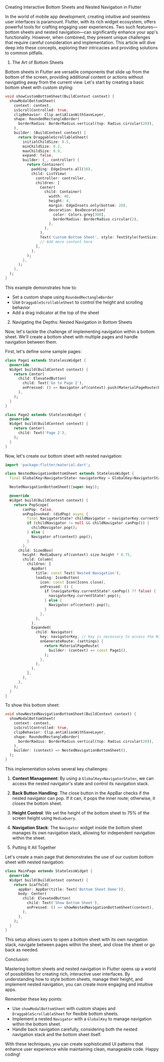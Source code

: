 Creating Interactive Bottom Sheets and Nested Navigation in Flutter

In the world of mobile app development, creating intuitive and seamless user interfaces is paramount. Flutter, with its rich widget ecosystem, offers powerful tools for crafting engaging user experiences. Two such features—bottom sheets and nested navigation—can significantly enhance your app's functionality. However, when combined, they present unique challenges that require careful consideration and implementation. This article will dive deep into these concepts, exploring their intricacies and providing solutions to common pitfalls.

1. The Art of Bottom Sheets

Bottom sheets in Flutter are versatile components that slide up from the bottom of the screen, providing additional content or actions without navigating away from the current view. Let's start by creating a basic bottom sheet with custom styling:

```dart
void showCustomBottomSheet(BuildContext context) {
  showModalBottomSheet(
    context: context,
    isScrollControlled: true,
    clipBehavior: Clip.antiAliasWithSaveLayer,
    shape: RoundedRectangleBorder(
      borderRadius: BorderRadius.vertical(top: Radius.circular(20)),
    ),
    builder: (BuildContext context) {
      return DraggableScrollableSheet(
        initialChildSize: 0.5,
        minChildSize: 0.2,
        maxChildSize: 0.9,
        expand: false,
        builder: (_, controller) {
          return Container(
            padding: EdgeInsets.all(16),
            child: ListView(
              controller: controller,
              children: [
                Center(
                  child: Container(
                    width: 40,
                    height: 4,
                    margin: EdgeInsets.only(bottom: 20),
                    decoration: BoxDecoration(
                      color: Colors.grey[300],
                      borderRadius: BorderRadius.circular(2),
                    ),
                  ),
                ),
                Text('Custom Bottom Sheet', style: TextStyle(fontSize: 24, fontWeight: FontWeight.bold)),
                // Add more content here
              ],
            ),
          );
        },
      );
    },
  );
}
```

This example demonstrates how to:
- Set a custom shape using `RoundedRectangleBorder`
- Use `DraggableScrollableSheet` to control the height and scrolling behavior
- Add a drag indicator at the top of the sheet

2. Navigating the Depths: Nested Navigation in Bottom Sheets

Now, let's tackle the challenge of implementing navigation within a bottom sheet. We'll create a bottom sheet with multiple pages and handle navigation between them.

First, let's define some sample pages:

```dart
class Page1 extends StatelessWidget {
  @override
  Widget build(BuildContext context) {
    return Center(
      child: ElevatedButton(
        child: Text('Go to Page 2'),
        onPressed: () => Navigator.of(context).push(MaterialPageRoute(builder: (_) => Page2())),
      ),
    );
  }
}

class Page2 extends StatelessWidget {
  @override
  Widget build(BuildContext context) {
    return Center(
      child: Text('Page 2'),
    );
  }
}
```

Now, let's create our bottom sheet with nested navigation:

```dart
import 'package:flutter/material.dart';

class NestedNavigationBottomSheet extends StatelessWidget {
  final GlobalKey<NavigatorState> navigatorKey = GlobalKey<NavigatorState>(); // key is necessary to access the NavigatorState

  NestedNavigationBottomSheet({super.key});

  @override
  Widget build(BuildContext context) {
    return PopScope(
        canPop: false,
        onPopInvoked: (didPop) async {
          final NavigatorState? childNavigator = navigatorKey.currentState; // manage physical back button
          if (childNavigator != null && childNavigator.canPop()) {
            childNavigator.pop();
          } else {
            Navigator.of(context).pop();
          }
        },
      child: SizedBox(
        height: MediaQuery.of(context).size.height * 0.75,
        child: Column(
          children: [
            AppBar(
              title: const Text('Nested Navigation'),
              leading: IconButton(
                icon: const Icon(Icons.close),
                onPressed: () {
                  if (navigatorKey.currentState?.canPop() ?? false) {
                    navigatorKey.currentState?.pop();
                  } else {
                    Navigator.of(context).pop();
                  }
                },
              ),
            ),
            Expanded(
              child: Navigator(
                key: navigatorKey, // key is necessary to access the NavigatorState
                onGenerateRoute: (settings) {
                  return MaterialPageRoute(
                    builder: (context) => const Page1(),
                  );
                },
              ),
            ),
          ],
        ),
      ),
    );
  }
}


```

To show this bottom sheet:

```dart
void showNestedNavigationBottomSheet(BuildContext context) {
  showModalBottomSheet(
    context: context,
    isScrollControlled: true,
    clipBehavior: Clip.antiAliasWithSaveLayer,
    shape: RoundedRectangleBorder(
      borderRadius: BorderRadius.vertical(top: Radius.circular(20)),
    ),
    builder: (context) => NestedNavigationBottomSheet(),
  );
}
```

This implementation solves several key challenges:

1. **Context Management**: By using a `GlobalKey<NavigatorState>`, we can access the nested navigator's state and control its navigation stack.

2. **Back Button Handling**: The close button in the AppBar checks if the nested navigator can pop. If it can, it pops the inner route; otherwise, it closes the bottom sheet.

3. **Height Control**: We set the height of the bottom sheet to 75% of the screen height using `MediaQuery`.

4. **Navigation Stack**: The `Navigator` widget inside the bottom sheet manages its own navigation stack, allowing for independent navigation within the sheet.

3. Putting It All Together

Let's create a main page that demonstrates the use of our custom bottom sheet with nested navigation:

```dart
class MainPage extends StatelessWidget {
  @override
  Widget build(BuildContext context) {
    return Scaffold(
      appBar: AppBar(title: Text('Bottom Sheet Demo')),
      body: Center(
        child: ElevatedButton(
          child: Text('Show Bottom Sheet'),
          onPressed: () => showNestedNavigationBottomSheet(context),
        ),
      ),
    );
  }
}
```

This setup allows users to open a bottom sheet with its own navigation stack, navigate between pages within the sheet, and close the sheet or go back as needed.

Conclusion:

Mastering bottom sheets and nested navigation in Flutter opens up a world of possibilities for creating rich, interactive user interfaces. By understanding how to style bottom sheets, manage their height, and implement nested navigation, you can create more engaging and intuitive apps.

Remember these key points:
- Use `showModalBottomSheet` with custom shapes and `DraggableScrollableSheet` for flexible bottom sheets.
- Implement a nested `Navigator` with a `GlobalKey` to manage navigation within the bottom sheet.
- Handle back navigation carefully, considering both the nested navigation stack and the bottom sheet itself.

With these techniques, you can create sophisticated UI patterns that enhance user experience while maintaining clean, manageable code. Happy coding!
